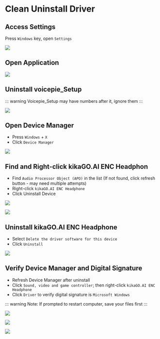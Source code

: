 # Clean Uninstall Driver

## Access Settings

Press <code>Windows</code> key, open <code>Settings</code>

![](https://bu.dusays.com/2025/02/07/67a575bedbfb1.jpg)

## Open Application

![](https://bu.dusays.com/2025/02/07/67a575bdce7b7.jpg)

## Uninstall voicepie_Setup

::: warning Voicepie_Setup may have numbers after it, ignore them
:::

![](https://bu.dusays.com/2025/02/07/67a575c00ac32.jpg)

## Open Device Manager

- Press <code>Windows</code> + <code>X</code>
- Click <code>Device Manager</code>

![](https://bu.dusays.com/2025/02/07/67a575bd46b93.jpg)

## Find and Right-click kikaGO.AI ENC Headphon

- Find <code>Audio Processor Object (APO)</code> in the list (If not found, click refresh button - may need multiple attempts)
- Right-click <code>kikaGO.AI ENC Headphone</code>
- Click Uninstall Device

![](https://bu.dusays.com/2025/02/07/67a575beeb3f6.jpg)

![](https://bu.dusays.com/2025/02/07/67a575bf4374b.jpg)

## Uninstall kikaGO.AI ENC Headphone

- Select <code>Delete the driver software for this device</code>
- Click <code>Uninstall</code>

![](https://bu.dusays.com/2025/02/07/67a575be1eb0d.jpg)

## Verify Device Manager and Digital Signature

- Refresh Device Manager after uninstall
- Click <code>Sound, video and game controller</code>; then right-click <code>kikaGO.AI ENC Headphone</code>
- Click <code>Driver</code> to verify digital signature is <code>Microsoft Windows</code>

::: warning Note: If prompted to restart computer, save your files first
:::

![](https://bu.dusays.com/2025/02/07/67a5763ece5af.jpg)

![](https://bu.dusays.com/2025/02/07/67a575c0df3bb.jpg)

![](https://bu.dusays.com/2025/02/07/67a575c09aab9.jpg)
